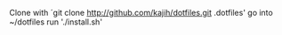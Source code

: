 
Clone with ´git clone http://github.com/kajih/dotfiles.git .dotfiles'
go into ~/dotfiles
run './install.sh'

